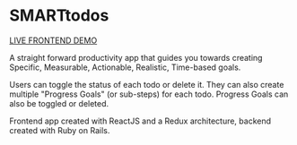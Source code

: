 # SMARTtodos

[LIVE FRONTEND DEMO](https://jturgeon88.github.io/SMARTtodos "SMARTtodos App Demo")

A straight forward productivity app that guides you towards creating Specific, Measurable, Actionable, Realistic, Time-based goals.

Users can toggle the status of each todo or delete it. They can also create multiple "Progress Goals" (or sub-steps) for each todo. Progress Goals can also be toggled or deleted.

Frontend app created with ReactJS and a Redux architecture, backend created with Ruby on Rails.
